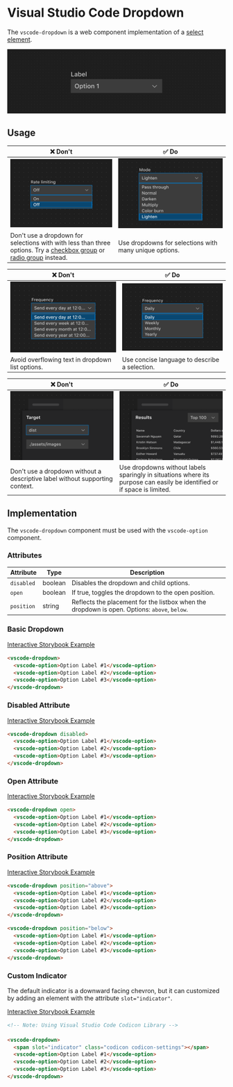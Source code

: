 # Visual Studio Code Dropdown

The `vscode-dropdown` is a web component implementation of a [select element](https://developer.mozilla.org/en-US/docs/Web/HTML/Element/select).

![Dropdown hero](/docs/assets/images/dropdown-hero.png)

## Usage

| ❌ Don't                                                                                                                                                                 | ✅ Do                                                                |
| ------------------------------------------------------------------------------------------------------------------------------------------------------------------------ | -------------------------------------------------------------------- |
| ![Dropdown with two options](/docs/assets/images/dropdown-dont-1.png)                                                                                                    | ![Dropdown with many options](/docs/assets/images/dropdown-do-1.png) |
| Don't use a dropdown for selections with with less than three options. Try a [checkbox group](../checkbox/README.md) or [radio group](../radio-group/README.md) instead. | Use dropdowns for selections with many unique options.               |

| ❌ Don't                                                                      | ✅ Do                                                                        |
| ----------------------------------------------------------------------------- | ---------------------------------------------------------------------------- |
| ![Dropdown with overflowing options](/docs/assets/images/dropdown-dont-2.png) | ![Dropdown options with short labels](/docs/assets/images/dropdown-do-2.png) |
| Avoid overflowing text in dropdown list options.                              | Use concise language to describe a selection.                                |

| ❌ Don't                                                                                      | ✅ Do                                                                                                                   |
| --------------------------------------------------------------------------------------------- | ----------------------------------------------------------------------------------------------------------------------- |
| ![Dropdown without label with no supporting context](/docs/assets/images/dropdown-dont-3.png) | ![Dropdown without label with supporting context](/docs/assets/images/dropdown-do-3.png)                                |
| Don't use a dropdown without a descriptive label without supporting context.                  | Use dropdowns without labels sparingly in situations where its purpose can easily be identified or if space is limited. |

## Implementation

The `vscode-dropdown` component must be used with the `vscode-option` component.

### Attributes

| Attribute  | Type    | Description                                                                                  |
| ---------- | ------- | -------------------------------------------------------------------------------------------- |
| `disabled` | boolean | Disables the dropdown and child options.                                                     |
| `open`     | boolean | If true, toggles the dropdown to the open position.                                          |
| `position` | string  | Reflects the placement for the listbox when the dropdown is open. Options: `above`, `below`. |

### Basic Dropdown

[Interactive Storybook Example](https://microsoft.github.io/vscode-webview-ui-toolkit/?path=/story/library-dropdown--default)

```html
<vscode-dropdown>
  <vscode-option>Option Label #1</vscode-option>
  <vscode-option>Option Label #2</vscode-option>
  <vscode-option>Option Label #3</vscode-option>
</vscode-dropdown>
```

### Disabled Attribute

[Interactive Storybook Example](https://microsoft.github.io/vscode-webview-ui-toolkit/?path=/story/library-dropdown--with-disabled)

```html
<vscode-dropdown disabled>
  <vscode-option>Option Label #1</vscode-option>
  <vscode-option>Option Label #2</vscode-option>
  <vscode-option>Option Label #3</vscode-option>
</vscode-dropdown>
```

### Open Attribute

[Interactive Storybook Example](https://microsoft.github.io/vscode-webview-ui-toolkit/?path=/story/library-dropdown--with-open)

```html
<vscode-dropdown open>
  <vscode-option>Option Label #1</vscode-option>
  <vscode-option>Option Label #2</vscode-option>
  <vscode-option>Option Label #3</vscode-option>
</vscode-dropdown>
```

### Position Attribute

[Interactive Storybook Example](https://microsoft.github.io/vscode-webview-ui-toolkit/?path=/story/library-dropdown--with-position-above)

```html
<vscode-dropdown position="above">
  <vscode-option>Option Label #1</vscode-option>
  <vscode-option>Option Label #2</vscode-option>
  <vscode-option>Option Label #3</vscode-option>
</vscode-dropdown>
```

```html
<vscode-dropdown position="below">
  <vscode-option>Option Label #1</vscode-option>
  <vscode-option>Option Label #2</vscode-option>
  <vscode-option>Option Label #3</vscode-option>
</vscode-dropdown>
```

### Custom Indicator

The default indicator is a downward facing chevron, but it can customized by adding an element with the attribute `slot="indicator"`.

[Interactive Storybook Example](https://microsoft.github.io/vscode-webview-ui-toolkit/?path=/story/library-dropdown--with-custom-indicator)

```html
<!-- Note: Using Visual Studio Code Codicon Library -->

<vscode-dropdown>
  <span slot="indicator" class="codicon codicon-settings"></span>
  <vscode-option>Option Label #1</vscode-option>
  <vscode-option>Option Label #2</vscode-option>
  <vscode-option>Option Label #3</vscode-option>
</vscode-dropdown>
```
